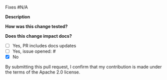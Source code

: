 <!-- Please follow the guidelines at https://www.conventionalcommits.org/en/v1.0.0/ and use one of the following in your title:
feat:            <-- New features that require a MINOR version update
fix:             <-- Bug fixes that require at PATCH version update
chore:           <-- Smaller changes that impact behavior but aren't large enough to be features
perf:            <-- Code changes that improve performance but do not impact behavior
docs:            <-- Documentation changes that do not impact code
test:            <-- Test changes that do not impact behavior
ci:              <-- Changes that affect test or rollout automation
!${type}:        <-- Include ! if your change includes a backwards incompatible change.

Please review the Karpenter contribution docs at https://karpenter.sh/docs/contributing/ before submitting your pull request.
-->

Fixes #N/A <!-- issue number -->

**Description**

**How was this change tested?**

**Does this change impact docs?**
- [ ] Yes, PR includes docs updates <!-- docs must be added to /preview to be included in future version releases -->
- [ ] Yes, issue opened: # <!-- issue number -->
- [x] No

By submitting this pull request, I confirm that my contribution is made under the terms of the Apache 2.0 license.